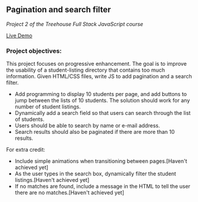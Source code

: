 ## Pagination and search filter
*Project 2 of the Treehouse Full Stack JavaScript course*

[Live Demo]()

### Project objectives:
This project focuses on progressive enhancement. The goal is to improve the usability of a student-listing directory that contains too much information. Given HTML/CSS files, write JS to add pagination and a search filter.

* Add programming to display 10 students per page, and add buttons to jump between the lists of 10 students. The solution should work for any number of student listings.
* Dynamically add a search field so that users can search through the list of students.
* Users should be able to search by name or e-mail address.
* Search results should also be paginated if there are more than 10 results.

For extra credit:
* Include simple animations when transitioning between pages.[Haven't achieved yet]
* As the user types in the search box, dynamically filter the student listings.[Haven't achieved yet]
* If no matches are found, include a message in the HTML to tell the user there are no matches.[Haven't achieved yet]
